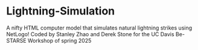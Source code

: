 # Lightning-Simulation
A nifty HTML computer model that simulates natural lightning strikes using NetLogo!
Coded by Stanley Zhao and Derek Stone for the UC Davis Be-STARSE Workshop of spring 2025
